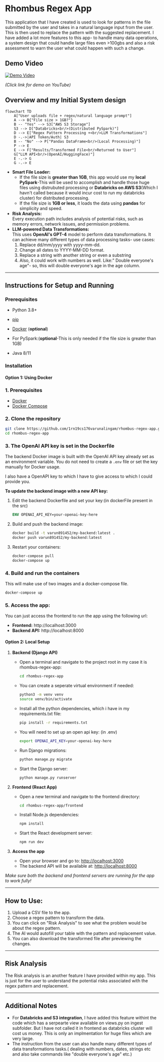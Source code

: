 # Rhombus Regex App

This application that I have created is used to look for patterns in the file submitted by the user and takes in a natural language input from the user. This is then used to replace the pattern with the suggested replacement. I have added a lot more features to this app- to handle many data operations, a system design that could handle large files even >100gbs and also a risk assessment to warn the user what could happen with such a change.
## Demo Video

[![Demo Video](https://img.youtube.com/vi/nsKpgITSh-Q/0.jpg)](https://youtu.be/nsKpgITSh-Q)

*(Click link for demo on YouTube)*



## Overview and my Initial System design

```mermaid
flowchart TD
    A["User uploads file + regex/natural language prompt"]
    A --> B{"File size > 1GB?"}
    B -- "Yes" --> S3["AWS S3 Storage"]
    S3 --> D["Databricks<br/>(Distributed PySpark)"]
    D --> E["Regex Pattern Processing +<br/>LLM Transformations"]
    D -.->|API Token/Auth| S3
    B -- "No" --> P["Pandas DataFrame<br/>(Local Processing)"]
    P --> E
    E --> F["Results/Transformed File<br/>Returned to User"]
    G["LLM API<br/>(OpenAI/HuggingFace)"]
    E -.-> G
    G -.-> E
```
- **Smart File Loader:**  
  - If the file size is **greater than 1GB**, this app would use my  **local PySpark**-This will be used to accomplish and handle those huge files using distrubuted processing or **Databricks on AWS S3**(Which I havn't called because it would incur cost to run my databricks cluster) for distributed processing.
  - If the file size is **1GB or less**, it loads the data using **pandas** for simplicity and speed.
- **Risk Analysis:**  
  Every execution path includes analysis of potential risks, such as memory errors, network issues, and permission problems.
- **LLM-powered Data Transformations:**  
  This uses **OpenAI's GPT-4** model to perform data transformations. It can achieve many different types of data processing tasks-
  use cases:
  1) Replace dd/mm/yyyy with yyyy-mm-dd.
  2) Change all dates to YYYY-MM-DD format.
  3) Replace a string with another string or even a substring
  4) Also, it could work with numbers as well. Like:" Double everyone's age"- so, this will double everyone's age in the age column.

---

## Instructions for Setup and Running

### Prerequisites

- Python 3.8+
- [pip](https://pip.pypa.io/en/stable/)

- [Docker](https://www.docker.com/) (**optional**)
- For PySpark:(**optional**-This is only needed if the file size is greater than 1GB)
- Java 8/11



### Installation

#### Option 1: Using Docker


### 1. Prerequisites
- [Docker](https://www.docker.com/get-started)
- [Docker Compose](https://docs.docker.com/compose/)

### 2. Clone the repository
```bash
git clone https://github.com/1rn19cs176varunalingam/rhombus-regex-app.git
cd rhombus-regex-app
```

### 3. The OpenAI API key is set in the Dockerfile

The backend Docker image is built with the OpenAI API key already set as an environment variable. You do not need to create a `.env` file or set the key manually for Docker usage.


I also have a OpenAPI key to which I have to give access to which I could provide you.

**To update the backend image with a new API key:**
1. Edit the backend Dockerfile and set your key:(in dockerFile present in the src)
   ```dockerfile
   ENV OPENAI_API_KEY=your-openai-key-here
   ```
2. Build and push the backend image:
   ```sh
   docker build -t varun891452/my-backend:latest .
   docker push varun891452/my-backend:latest
   ```
3. Restart your containers:
   ```sh
   docker-compose pull
   docker-compose up
   ```

### 4. Build and run the containers
This will make use of two images and a docker-compose file.
```bash
docker-compose up
```

### 5. Access the app:
You can just access the frontend to run the app using the following url:
- **Frontend:** http://localhost:3000
- **Backend API:** http://localhost:8000










#### Option 2: Local Setup

1. **Backend (Django API)**
   - Open a terminal and navigate to the project root in my case it is rhombus-regex-app:
     ```bash
     cd rhombus-regex-app
     ```
   - You can create a seperate virtual environment if needed:
     ```bash
     python3 -m venv venv
     source venv/bin/activate
     ```
   - Install all the python dependencies, which i have in my requirements.txt file:
     ```bash
     pip install -r requirements.txt
     ```
   - You will need to set up an open api key: (in .env)
     ```bash
     export OPENAI_API_KEY=your-openai-key-here
     ```
   - Run Django migrations:
     ```bash
     python manage.py migrate
     ```
   - Start the Django server:
     ```bash
     python manage.py runserver 
     ```

2. **Frontend (React App)**
   - Open a new terminal and navigate to the frontend directory:
     ```bash
     cd rhombus-regex-app/frontend
     ```
   - Install Node.js dependencies:
     ```bash
     npm install
     ```
   - Start the React development server:
     ```bash
     npm run dev
     ```

3. **Access the app**
   - Open your browser and go to: [http://localhost:3000](http://localhost:3000)
   - The backend API will be available at: [http://localhost:8000](http://localhost:8000)

*Make sure both the backend and frontend servers are running for the app to work fully!*



---
## How to Use:

1. Upload a CSV file to the app.
2. Choose a regex pattern to transform the data.
3. You can click on "Risk Analysis" to see what the problem would be about the regex pattern.
4. The AI would autofill your table with the pattern and replacement value.
5. You can also download the transformed file after previewing the changes.
---

## Risk Analysis

The Risk analysis is an another feature I have provided within my app. This is just for the user to understand the potential risks associated with the regex pattern and replacement. 





---

## Additional Notes

- For **Databricks and S3 integration**, I have added this feature withint the code which has a serpearte view available on views.py on ingest subfolder. But I have not called it in frontend as databricks cluster will cost us money. This is only an implmentation for huge files which are very large.
- The instruction from the user can also handle many different types of data transformations tasks.( dealing with numbers, dates, strings etc and also take commands like "double everyone's age" etc.)

